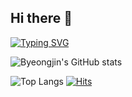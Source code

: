 ## Hi there 👋

<!--
**byeongjin1/byeongjin1** is a ✨ _special_ ✨ repository because its `README.md` (this file) appears on your GitHub profile.

Here are some ideas to get you started:

- 🔭 I’m currently working on ...
- 🌱 I’m currently learning ...
- 👯 I’m looking to collaborate on ...
- 🤔 I’m looking for help with ...
- 💬 Ask me about ...
- 📫 How to reach me: ...
- 😄 Pronouns: ...
- ⚡ Fun fact: ...
-->
[![Typing SVG](https://readme-typing-svg.demolab.com/?lines=Byeongjin's+AI+Git)](https://git.io/typing-svg)

![Byeongjin's GitHub stats](https://github-readme-stats.vercel.app/api?username=byeongjin1&show_icons=true&theme=gradient&custom_title=Byeongjin's%20GitHub%20Stats&hide_title=false&bg_color=30,87CEEB,4682B4&text_color=FFFFFF&icon_color=FFD700&title_color=FFFFFF)


![Top Langs](https://github-readme-stats.vercel.app/api/top-langs/?username=byeongjin&layout=compact)                                  [![Hits](https://hits.seeyoufarm.com/api/count/incr/badge.svg?url=https%3A%2F%2Fgithub.com%2Fbyeongjin1&count_bg=%2379C83D&title_bg=%234F8844&icon=&icon_color=%23B64444&title=hits&edge_flat=false)](https://hits.seeyoufarm.com)


